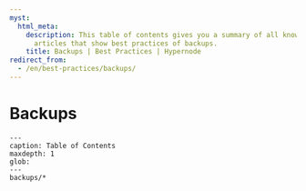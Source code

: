 ```yaml
---
myst:
  html_meta:
    description: This table of contents gives you a summary of all knowledge base
      articles that show best practices of backups.
    title: Backups | Best Practices | Hypernode
redirect_from:
  - /en/best-practices/backups/
---
```


# Backups

```{toctree}
---
caption: Table of Contents
maxdepth: 1
glob:
---
backups/*
```
